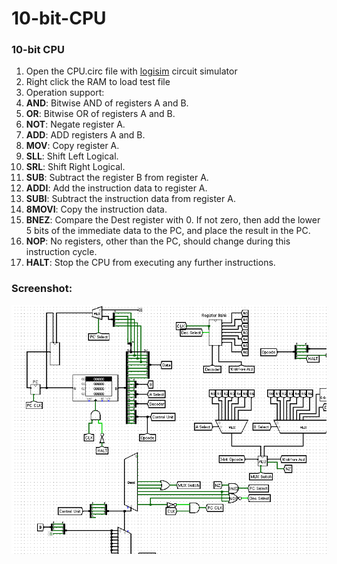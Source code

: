 # 10-bit-CPU
### 10-bit CPU

1. Open the CPU.circ file with [logisim](http://www.cburch.com/logisim/) circuit simulator
2. Right click the RAM to load test file
3. Operation support:
  1. **AND**: Bitwise AND of registers A and B.
  2. **OR**: Bitwise OR of registers A and B.
  3. **NOT**: Negate register A.
  4. **ADD**: ADD registers A and B.
  5. **MOV**: Copy register A.
  6. **SLL**: Shift Left Logical.
  7. **SRL**: Shift Right Logical.
  8. **SUB**: Subtract the register B from register A.
  9. **ADDI**: Add the instruction data to register A.
  10. **SUBI**: Subtract the instruction data from register A.
  11. **8MOVI**: Copy the instruction data.
  12. **BNEZ**: Compare the Dest register with 0. If not zero, then add the lower 5 bits of the immediate data to the PC, and place the result              in the PC. 
  13. **NOP**: No registers, other than the PC, should change during this instruction cycle.
  14. **HALT**: Stop the CPU from executing any further instructions.
  ### Screenshot:
  ![screenshot](screenshot.PNG)
